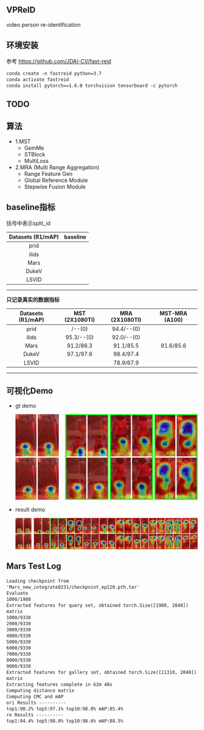 ## VPReID
video person re-identification 

## 环境安装  
参考 https://github.com/JDAI-CV/fast-reid  
```shell script
conda create -n fastreid python=3.7
conda activate fastreid
conda install pytorch==1.6.0 torchvision tensorboard -c pytorch
```
## TODO   

## 算法 
- 1.MST
  - GemMe
  - STBlock
  - MultiLoss 
- 2.MRA (Multi Range Aggregation)
  - Range Feature Gen
  - Global Reference Module
  - Stepwise Fusion Module
 
##  baseline指标  
括号中表示split_id  

|      Datasets  (R1/mAP)    | baseline       |   
|      :----------------:    | :-----------:  | 
| prid                       |                | 
| ilids                      |                | 
|        Mars                |                |  
|       DukeV                |                |   
|       LSVID                |                |   
------------------------------------------------

**只记录真实的数据指标**  

|      Datasets  (R1/mAP)    | MST (2X1080TI)          |    MRA (2X1080TI)         |  MST-MRA (A100)      |  
|      :----------------:    | :-----------:   |  :-----------: |   :-----------: |  
| prid                       |     /--(0)      | 94.4/--(0)     |                 |
| ilids                      |     95.3/--(0)  | 92.0/--(0)     |                 |  
|        Mars                |    91.2/86.3    | 91.1/85.5      | 91.6/85.6       |
|       DukeV                |    97.1/97.6    | 98.4/97.4      |                 | 
|       LSVID                |                 | 78.9/67.9      |                 | 
 

------------------------------------------------- 
## 可视化Demo  
- gt demo  

  ![gt image](pic/0912C5T0006F001_gt.jpg) 

- result demo  

  ![res image](pic/0912C5T0006F001.jpg)  

## Mars Test Log

    Loading checkpoint from 'Mars_new_integrate0231/checkpoint_ep220.pth.tar'  
    Evaluate  
    1000/1980  
    Extracted features for query set, obtained torch.Size([1980, 2048]) matrix  
    1000/9330  
    2000/9330  
    3000/9330  
    4000/9330  
    5000/9330  
    6000/9330  
    7000/9330  
    8000/9330  
    9000/9330  
    Extracted features for gallery set, obtained torch.Size([11310, 2048]) matrix  
    Extracting features complete in 62m 48s  
    Computing distance matrix  
    Computing CMC and mAP  
    ori Results ----------  
    top1:90.2% top5:97.1% top10:98.0% mAP:85.4%  
    re Results ----------  
    top1:94.4% top5:98.0% top10:98.6% mAP:88.5%
